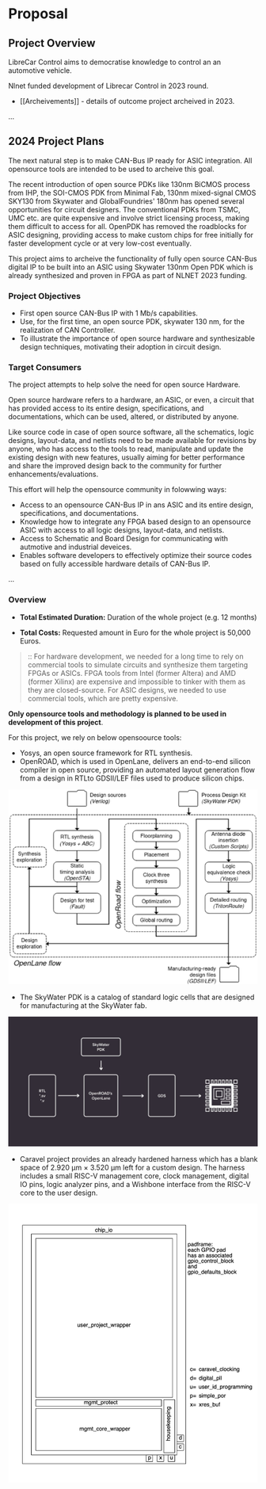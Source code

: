 # Proposal 

## **Project Overview**


LibreCar Control aims to democratise knowledge to control an an automotive vehicle.

Nlnet funded development of Librecar Control in 2023 round.

* [[Archeivements]] - details of outcome project archeived in 2023.

...

## **2024 Project Plans**

The next natural step is to make CAN-Bus IP ready for ASIC integration. All opensource tools are intended to be used to archeive this goal. 

The recent introduction of open source PDKs like 130nm BiCMOS process from IHP, the SOI-CMOS PDK from Minimal Fab, 130nm mixed-signal CMOS SKY130 from Skywater and GlobalFoundries' 180nm has opened several opportunities for circuit designers. The conventional PDKs from TSMC, UMC etc. are quite expensive and involve strict licensing process, making them difficult to access for all. OpenPDK has removed the roadblocks for ASIC designing, providing access to make custom chips for free initially for faster development cycle or at very low-cost eventually.

This project aims to archeive the functionality of fully open source CAN-Bus digital IP to be built into an ASIC using Skywater 130nm Open PDK which is already synthesized and proven in FPGA as part of NLNET 2023 funding.

### **Project Objectives**

* First open source CAN-Bus IP with 1 Mb/s capabilities.
* Use, for the first time, an open source PDK, skywater 130 nm, for the realization of CAN Controller.
* To illustrate the importance of open source hardware and synthesizable design techniques, motivating their adoption in circuit design.

### **Target Consumers**

The project attempts to help solve the need for open source Hardware.

Open source hardware refers to a hardware, an ASIC, or even, a circuit that has provided access to its entire design, specifications, and documentations, which can be used, altered, or distributed by anyone. 

Like source code in case of open source software, all the schematics, logic designs, layout-data, and netlists need to be made available for revisions by anyone, who has access to the tools to read, manipulate and update the existing design with new features, usually aiming for better performance and share the improved design back to the community for further enhancements/evaluations.

This effort will help the opensource community in folowwing ways:

- Access to an opensource CAN-Bus IP in ans ASIC and its entire design, specifications, and documentations. 
- Knowledge how to integrate any FPGA based design to an opensource ASIC with access to all logic designs, layout-data, and netlists.
- Access to Schematic and Board Design for communicating with autmotive and industrial deveices.
- Enables software developers to effectively optimize their source codes based on fully accessible hardware details of CAN-Bus IP.

...

### **Overview**

- **Total Estimated Duration:** Duration of the whole project (e.g. 12 months)

- **Total Costs:** Requested amount in Euro for the whole project is 50,000 Euros. 

> :: For hardware development, we needed for a long time to rely on commercial tools to simulate circuits and synthesize them targeting FPGAs or ASICs. FPGA tools from Intel (former Altera) and AMD (former Xilinx) are expensive and impossible to tinker with them as they are closed-source. For ASIC designs, we needed to use commercial tools, which are pretty expensive.

**Only opensource tools and methodology is planned to be used in development of this project**.

For this project, we rely on below opensoource tools:

* Yosys, an open source framework for RTL synthesis. 
* OpenROAD, which is used in OpenLane, delivers an end-to-end silicon compiler in open source, providing an automated layout generation flow from a design in RTLto GDSII/LEF files used to produce silicon chips.

![workflow](./../attachment/workflow.png)

* The SkyWater PDK is a catalog of standard logic cells that are designed for manufacturing at the SkyWater fab.

![skywater](./../attachment/skywater.jpg)

* Caravel project provides an already hardened harness which has a blank space of 2.920 µm × 3.520 µm left for a custom design. The harness includes a small RISC-V management core, clock management, digital IO pins, logic analyzer pins, and a Wishbone interface from the RISC-V core to the user design.

![caravel](./../attachment/caravel_floorplan.jpg)